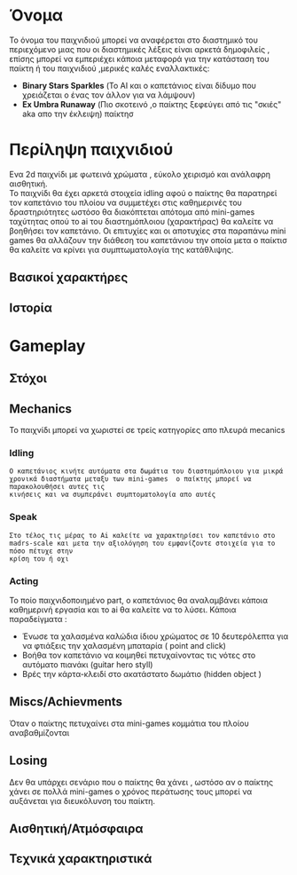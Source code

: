 
#  Όνομα 

Το όνομα του παιχνιδιού μπορεί να αναφέρεται στο διαστημικό του περιεχόμενο 
μιας που οι διαστημικές λέξεις είναι αρκετά δημοφιλείς , επίσης μπορεί να εμπεριέχει κάποια
μεταφορά για την κατάσταση του παίκτη ή του παιχνιδιού ,μερικές καλές εναλλακτικές:

- **Binary Stars Sparkles** (Το AI και ο καπετάνιος είναι δίδυμο που χρειάζεται ο ένας τον άλλον για να λάμψουν)
- **Ex Umbra Runaway** (Πιο σκοτεινό ,ο παίκτης ξεφεύγει από τις "σκιές" aka απο την έκλειψη)
παίκτησ 
#  Περίληψη παιχνιδιού

Ενα 2d παιχνίδι με φωτεινά χρώματα , εύκολο χειρισμό και ανάλαφρη αισθητική.  
Το παιχνίδι θα έχει αρκετά στοιχεία idling αφού ο παίκτης θα παρατηρεί τον καπετάνιο του πλοίου να συμμετέχει στις καθημερινές του δραστηριότητες
ωστόσο θα διακόπτεται απότομα από mini-games ταχύτητας οπού το ai του διαστημόπλοιου (χαρακτήρας) θα καλείτε να βοηθήσει τον καπετάνιο. 
Οι επιτυχίες και οι αποτυχίες στα παραπάνω mini games θα αλλάζουν την διάθεση του καπετάνιου την οποία μετα ο παίκτισ θα καλείτε να κρίνει για συμπτωματολογία της κατάθλιψης.
## Βασικοί χαρακτήρες

## Ιστορία 

# Gameplay

## Στόχοι 

## Mechanics 

Το παιχνίδι μπορεί να χωριστεί σε τρείς κατηγορίες απο πλευρά mecanics

### Idling 
    Ο καπετάνιος κινήτε αυτόματα στα δωμάτια του διαστημόπλοιου για μικρά χρονικά διαστήματα μεταξυ των mini-games  ο παίκτης μπορεί να παρακολουθήσει αυτες τις 
    κινήσεις και να συμπεράνει συμπτοματολογία απο αυτές
### Speak
    Στο τέλος τις μέρας το Ai καλείτε να χαρακτηρίσει τον καπετάνιο στο madrs-scale και μετα την αξιολόγηση του εμφανίζοντε στοιχεία για το πόσο πέτυχε στην 
    κρίση του ή οχι  
### Acting 
 Το ποίο παιχνιδοποιημένο part, ο καπετάνιος θα αναλαμβάνει κάποια καθημερινή εργασία και το ai θα καλείτε να το λύσει.
 Κάποια παραδείγματα :
- Ένωσε τα χαλασμένα καλώδια ίδιου χρώματος σε 10 δευτερόλεπτα για να φτιάξεις την χαλασμένη μπαταρία ( point and click)
- Βοήθα τον καπετάνιο να κοιμηθεί πετυχαίνοντας τις νότες στο αυτόματο πιανάκι (guitar hero styll)
- Βρές την κάρτα-κλειδί στο ακατάστατο δωμάτιο (hidden object )

## Miscs/Achievments
Όταν ο παίκτης πετυχαίνει στα mini-games κομμάτια του πλοίου αναβαθμίζονται 

## Losing 
Δεν θα υπάρχει σενάριο που ο παίκτης θα χάνει , ωστόσο αν ο παίκτης χάνει σε πολλά mini-games ο χρόνος περάτωσης τους μπορεί να αυξάνεται
για διευκόλυνση του παίκτη.

## Αισθητική/Ατμόσφαιρα

## Τεχνικά χαρακτηριστικά
 
